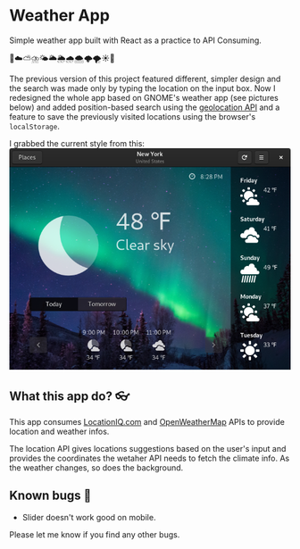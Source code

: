 # Weather App

Simple weather app built with React as a practice to API Consuming.

🌠☁️⛅⛈️🌤️🌥️🌦️🌧️🌨️🌩️🌪️☀️🍃

The previous version of this project featured different, simpler design and the search was made only by typing the location on the input box. Now I redesigned the whole app based on GNOME's weather app (see pictures below) and added position-based search using the [geolocation API](https://developer.mozilla.org/pt-BR/docs/Web/API/Geolocation) and a feature to save the previously visited locations using the browser's `localStorage`.

I grabbed the current style from this:
![](https://raw.githubusercontent.com/GNOME/gnome-weather/master/misc/screenshots/city-view.png)

## What this app do? 👓

This app consumes [LocationIQ.com](https://locationiq.com/) and [OpenWeatherMap](https://openweathermap.org/) APIs to provide location and weather infos.

The location API gives locations suggestions based on the user's input and provides the coordinates the wetaher API needs to fetch the climate info. As the weather changes, so does the background.

## Known bugs 🐛

- Slider doesn't work good on mobile.

Please let me know if you find any other bugs.
